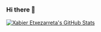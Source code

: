 ### Hi there 👋

[![Xabier Etxezarreta's GitHub Stats](https://github-readme-stats.vercel.app/api?username=xetxezarreta&show_icons=true)](https://github.com/anuraghazra/github-readme-stats)
